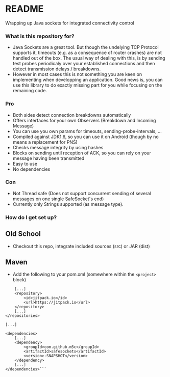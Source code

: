 # README #

Wrapping up Java sockets for integrated connectivity control

### What is this repository for? ###

* Java Sockets are a great tool. But though the undelying TCP Protocol supports it, timeouts (e.g. as a consequence of router crashes) are not handled out of the box. The usual way of dealing with this, is by sending test probes periodicaly over your established connections and then detect transmission delays / breakdowns.
* However in most cases this is not something you are keen on implementing when developping an application. Good news is, you can use this library to do exactly missing part for you while focusing on the remaining code.

### Pro ###

* Both sides detect connection breakdowns automatically
* Offers interfaces for your own Observers (Breakdown and Incoming Message)
* You can use you own params for timeouts, sending-probe-intervals, ...
* Compiled against JDK1.6, so you can use it on Android (though by no means a replacement for PNS)
* Checks message integrity by using hashes
* Blocks on sending until reception of ACK, so you can rely on your message having been transmitted
* Easy to use
* No dependencies

### Con ###

* Not Thread safe (Does not support concurrent sending of several messages on one single SafeSocket's end)
* Currently only Strings supported (as message type).

### How do I get set up? ###

## Old School ##
* Checkout this repo, integrate included sources (src) or JAR (dist) 

## Maven ##
* Add the following to your pom.xml (somewhere within the ```<project>``` block)

```<repositories>
	[...]
	<repository>
		<id>jitpack.io</id>
		<url>https://jitpack.io</url>
	</repository>
	[...]
</repositories>

[...]

<dependencies>
	[...]
	<dependency>
		<groupId>com.github.m5c</groupId>
		<artifactId>safesockets</artifactId>
		<version>-SNAPSHOT</version>
	</dependency>
	[...]
</dependencies>```
